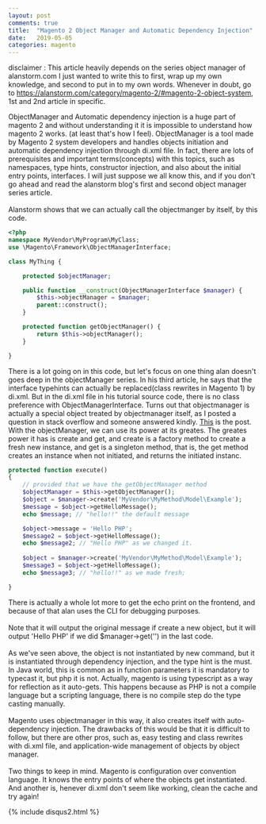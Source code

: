 ```yaml
---
layout: post
comments: true
title:  "Magento 2 Object Manager and Automatic Dependency Injection"
date:   2019-05-05
categories: magento
---
```


disclaimer : This article heavily depends on the series object manager  of alanstorm.com
I just wanted to write this to first, wrap up my own knowledge, and second to put in to my own words.
Whenever in doubt, go to https://alanstorm.com/category/magento-2/#magento-2-object-system, 1st and 2nd article in specific.

ObjectManager and Automatic dependency injection is a huge part of magento 2 and 
without understanding it it is impossible to understand how magento 2 works. (at least that's how I feel).
ObjectManager is a tool made by Magento 2 system developers and handles objects initiation and automatic dependency injection through di.xml file. In fact, there are lots of prerequisites and important terms(concepts) with this topics, such as namespaces, type hints, constructor injection, and also about the initial entry points, interfaces. I will just suppose we all know this, and if you don't go ahead and read the alanstorm blog's first and second object manager series article. 
<br><br>
Alanstorm shows that we can actually call the objectmanger by itself, 
by this code.

```php
<?php
namespace MyVendor\MyProgram\MyClass;
use \Magento\Framework\ObjectManagerInterface;

class MyThing {

    protected $objectManager;    

    public function __construct(ObjectManagerInterface $manager) {
        $this->objectManager = $manager;
        parent::construct();
    }

    protected function getObjectManager() {
        return $this->objectManager();
    }

}
``` 

There is a lot going on in this code, but let's focus on one thing 
alan doesn't goes deep in the objectManager series. In his third article, 
he says that the interface typehints can actually be replaced(class rewrites in Magento 1)
by di.xml. But in the di.xml file in his tutorial source code, there is no class preference with ObjectManagerInterface.
Turns out that objectmanager is actually a special object treated by objectmanager itself,
as I posted a question in stack overflow and someone answered kindly.
[This](https://magento.stackexchange.com/questions/273694/how-does-objectmanager-instantiated-by-objectmanagerinterface) is the post.
With the objectManager, we can use its power at its greates. The greates power it has is create and get, and create is a factory method to create a fresh new instance,
and get is a singleton method, that is, the get method creates an instance when not initiated,
and returns the initiated instanc.

```php
protected function execute() 
{
    // provided that we have the getObjectManager method
    $objectManager = $this->getObjectManager();
    $object = $manager->create('MyVendor\MyMethod\Model\Example');
    $message = $object->getHelloMessage(); 
    echo $message; // "hello!!" the default message

    $object->message = 'Hello PHP';
    $message2 = $object->getHelloMessage();
    echo $message2; // "Hello PHP" as we changed it.
    
    $object = $manager->create('MyVendor\MyMethod\Model\Example');
    $message3 = $object->getHelloMessage();
    echo $message3; // "hello!!" as we made fresh;

}
```

There is actually a whole lot more to get the echo print on the frontend,
and because of that alan uses the CLI for debugging purposes.
<br><br>
Note that it will output the original message if create a new object, 
but it will output 'Hello PHP' if we did $manager->get('') in the last code. 
<br><br>
As we've seen above, the object is not instantiated by new command, 
but it is instantiated through dependency injection, 
and the type hint is the must. In Java world, this is common as 
in function parameters it is mandatory to typecast it, but php it is not.
Actually, magento is using typescript as a way for reflection as it auto-gets.
This happens because as PHP is not a compile language but a scripting language,
there is no compile step do the type casting manually.
<br><br>
Magento uses objectmanager in this way, 
it also creates itself with auto-dependency injection.
The drawbacks of this would be that it is difficult to follow,
but there are other pros, such as, easy testing and class rewrites with di.xml file,
and application-wide management of objects by object manager.
<br><br>
Two things to keep in mind.
Magento is configuration over convention language.
It knows the entry points of where the objects get instantiated.
And another is, henever di.xml don't seem like working, clean the cache and try again!




{% include disqus2.html %}
